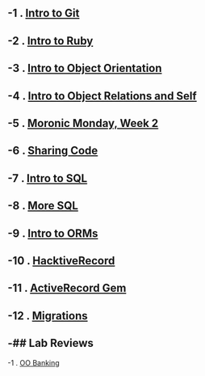 -1 . [Intro to Git](https://www.youtube.com/watch?v=bK7i-BMJcM0&feature=youtu.be)		
 -		
 -2 . [Intro to Ruby](https://www.youtube.com/watch?v=_BmEuwgHsGI&feature=youtu.be)		
 -		
 -3 . [Intro to Object Orientation](https://www.youtube.com/watch?v=bBtFLt8nBng&feature=youtu.be)		
 -		
 -4 . [Intro to Object Relations and Self](https://www.youtube.com/watch?v=Vrj1opkvTs8&feature=youtu.be)		
 -		
 -5 . [Moronic Monday, Week 2](https://www.youtube.com/watch?v=Gd_s7CwW2MA&feature=youtu.be)		
 -		
 -6 . [Sharing Code](http://youtu.be/A9_ZEgEeG-8)		
 -		
 -7 . [Intro to SQL](https://www.youtube.com/watch?v=oUqFqhsQLPk)		
 -		
 -8 . [More SQL](https://www.youtube.com/watch?v=gpwbDUhxFG4)		
 -		
 -9 . [Intro to ORMs](http://youtu.be/8Tx0C-FIDU8)		
 -		
 -10 . [HacktiveRecord](http://youtu.be/RtgMqhRX5ek)		
 -		
 -11 . [ActiveRecord Gem](https://www.youtube.com/watch?v=EhhUGQIma_A&feature=youtu.be)		
 -		
 -12 . [Migrations](https://www.youtube.com/watch?v=EhhUGQIma_A&feature=youtu.be)		
 -		
 -## Lab Reviews		
 -		
 -1 . [OO Banking](https://www.youtube.com/watch?v=DHKBrGklJSA&feature=youtu.be)
